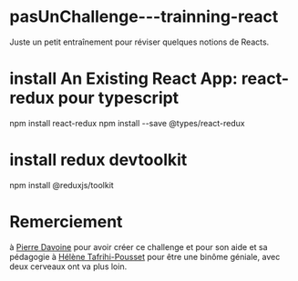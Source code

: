 # pasUnChallenge---trainning-react
Juste un petit entraînement pour réviser quelques notions de Reacts.

# install An Existing React App: react-redux pour typescript
npm install react-redux
npm install --save @types/react-redux

# install redux devtoolkit
npm install @reduxjs/toolkit

# Remerciement
à [Pierre Davoine](https://github.com/PierreDAVOINE) pour avoir créer ce challenge et pour son aide et sa pédagogie
à [Hélène Tafrihi-Pousset](https://github.com/helene-tafrihi-pousset) pour être une binôme géniale, avec deux cerveaux ont va plus loin.
